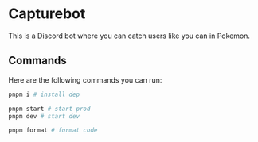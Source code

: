 # Capturebot

This is a Discord bot where you can catch users like you can in Pokemon.

## Commands

Here are the following commands you can run:

```bash
pnpm i # install dep

pnpm start # start prod
pnpm dev # start dev

pnpm format # format code
```
